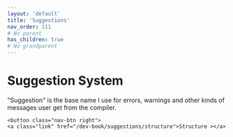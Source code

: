 ```yaml
---
layout: 'default'
title: 'Suggestions'
nav_order: 111
# No parent
has_children: true
# No grandparent
---
```


# Suggestion System

"Suggestion" is the base name I use for errors, warnings and other kinds of messages user get from the compiler.
<div class="nav-btn-block">
    
    <button class="nav-btn right">
    <a class="link" href="/dev-book/suggestions/structure">Structure ></a>
</button>

</div>

